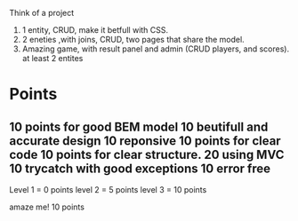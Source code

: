 Think of a project

1) 1 entity, CRUD, make it betfull with CSS.
2) 2 eneties ,with joins, CRUD, two pages that share the model.
3) Amazing game, with result panel and admin (CRUD players, and scores). at least 2 entites

# Points
10 points for good BEM model
10 beutifull and accurate design
10 reponsive
10 points for clear code
10 points for clear structure.
20 using MVC
10 trycatch with good exceptions
10 error free
--
Level 1 = 0 points
level 2 = 5 points
level 3 = 10 points

amaze me! 10 points


